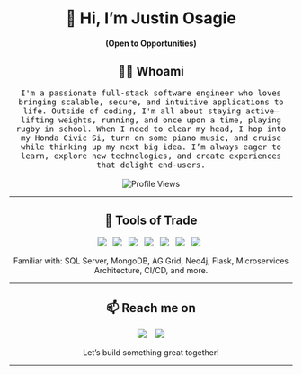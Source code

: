 <!--
**osajustin/osajustin** is a ✨ _special_ ✨ repository because its `README.md` (this file) appears on your GitHub profile.
-->

<h1 align="center">👋 Hi, I’m Justin Osagie</h1>
<p align="center"><b>(Open to Opportunities)</b></p>

<h2 align="center">👨‍💻 Whoami</h2>
<p align="center">
  <samp>
    I'm a passionate full-stack software engineer who loves bringing scalable, secure, and intuitive applications to life.  
    Outside of coding, I'm all about staying active—lifting weights, running, and once upon a time, playing rugby in school.  
    When I need to clear my head, I hop into my Honda Civic Si, turn on some piano music, and cruise while thinking up my next big idea.  
    I’m always eager to learn, explore new technologies, and create experiences that delight end-users.
  </samp>
  <br><br>
  <img src="https://komarev.com/ghpvc/?username=osajustin" alt="Profile Views" />
</p>

<hr>

<h2 align="center">🔭 Tools of Trade</h2>
<p align="center">
  <img src="https://img.shields.io/badge/.NET%20-%235C2D91.svg?&style=for-the-badge&logo=.net&logoColor=white" />  
  <img src="https://img.shields.io/badge/Angular%20-%23DD0031.svg?&style=for-the-badge&logo=angular&logoColor=white" />  
  <img src="https://img.shields.io/badge/TypeScript%20-%23007ACC.svg?&style=for-the-badge&logo=typescript&logoColor=white" />  
  <img src="https://img.shields.io/badge/Tailwind%20CSS%20-%2306B6D4.svg?&style=for-the-badge&logo=tailwind-css&logoColor=white" />  
  <img src="https://img.shields.io/badge/React%20-%2361DAFB.svg?&style=for-the-badge&logo=react&logoColor=white" />  
  <img src="https://img.shields.io/badge/Next.js%20-%23000000.svg?&style=for-the-badge&logo=next.js&logoColor=white" />  
  <img src="https://img.shields.io/badge/Astro%20-%23FF5D01.svg?&style=for-the-badge&logo=astro&logoColor=white" />  
</p>
<p align="center">
  Familiar with: SQL Server, MongoDB, AG Grid, Neo4j, Flask, Microservices Architecture, CI/CD, and more.
</p>

<hr>

<h2 align="center">📫 Reach me on</h2>
<p align="center">
  <a target="_blank" href="https://www.linkedin.com/in/justinosagie/"><img src="https://img.shields.io/badge/linkedin-%230077B5.svg?&style=for-the-badge&logo=linkedin&logoColor=white" /></a>   
  <a href="mailto:osajustin@gmail.com"><img src="https://img.shields.io/badge/gmail-%23D14836.svg?&style=for-the-badge&logo=gmail&logoColor=white" /></a>
</p>
<p align="center">Let’s build something great together!</p>

<hr>
